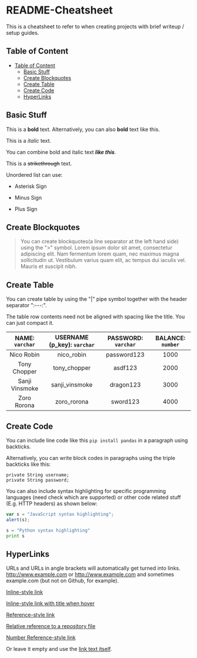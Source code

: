 # README-Cheatsheet

This is a cheatsheet to refer to when creating projects with brief writeup / setup guides.

## Table of Content

- [Table of Content](#table-of-content)
  - [Basic Stuff](#basic-stuff)
  - [Create Blockquotes](#create-blockquotes)
  - [Create Table](#create-table)
  - [Create Code](#create-code)
  - [HyperLinks](#hyperlinks)

## Basic Stuff

This is a **bold** text. Alternatively, you can also __bold__ text like this.

This is a _italic_ text.

You can combine bold and italic text **_like this_**.

This is a ~~strikethrough~~ text.

Unordered list can use:
* Asterisk Sign
- Minus Sign 
+ Plus Sign

## Create Blockquotes

> You can create blockquotes(a line separator at the left hand side) using the ">" symbol. Lorem ipsum dolor sit amet, consectetur adipiscing elit. Nam fermentum lorem quam, nec maximus magna sollicitudin ut. Vestibulum varius quam elit, ac tempus dui iaculis vel. Mauris et suscipit nibh. 

## Create Table

You can create table by using the "|" pipe symbol together with the header separator ":---:".

The table row contents need not be aligned with spacing like the title. You can just compact it.

| NAME: `varchar` | USERNAME (p_key): `varchar` | PASSWORD: `varchar` | BALANCE: `number` |
| :-------------: | :-------------------------: | :-----------------: | :---------------: |
| Nico Robin | nico_robin | password123 | 1000 |
| Tony Chopper | tony_chopper | asdf123 | 2000 |
| Sanji Vinsmoke | sanji_vinsmoke | dragon123 | 3000 |
| Zoro Rorona | zoro_rorona | sword123 | 4000 |

## Create Code

You can include line code like this `pip install pandas` in a paragraph using backticks.

Alternatively, you can write block codes in paragraphs using the triple backticks like this:

```
private String username;
private String password;
```

You can also include syntax highlighting for specific programming languages (need check which are supported) or other code related stuff (E.g. HTTP headers) as shown below:

```javascript
var s = "JavaScript syntax highlighting";
alert(s);
```
 
```python
s = "Python syntax highlighting"
print s
```

## HyperLinks

URLs and URLs in angle brackets will automatically get turned into links. 
http://www.example.com or <http://www.example.com> and sometimes 
example.com (but not on Github, for example).

[Inline-style link](https://www.google.com)

[Inline-style link with title when hover](https://www.google.com "Google's Homepage")

[Reference-style link][This is a custom-ref key]

[Relative reference to a repository file](../assets/files/testing.txt)

[Number Reference-style link][1]

Or leave it empty and use the [link text itself].

[This is a custom-ref key]: https://www.mozilla.org
[1]: http://slashdot.org
[link text itself]: http://www.reddit.com
